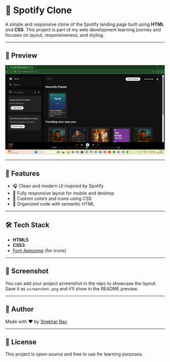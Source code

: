 # 🎵 Spotify Clone

A simple and responsive clone of the Spotify landing page built using **HTML** and **CSS**. This project is part of my web development learning journey and focuses on layout, responsiveness, and styling.

---

## 📸 Preview

![Spotify Clone Screenshot](screenshot.png) <!-- You can add your own screenshot and rename it -->

---

## 🚀 Features

- 🎧 Clean and modern UI inspired by Spotify
- 📱 Fully responsive layout for mobile and desktop
- 🌈 Custom colors and icons using CSS
- 🎨 Organized code with semantic HTML

---

## 🛠️ Tech Stack

- **HTML5**
- **CSS3**
- [Font Awesome](https://fontawesome.com/) (for icons)

---

## 📸 Screenshot

You can add your project screenshot in the repo to showcase the layout. Save it as `screenshot.png` and it’ll show in the README preview.

---

## 🙌 Author

Made with ❤️ by [Shekhar Rao](https://github.com/SHEKHARRAO)

---

## 📄 License

This project is open-source and free to use for learning purposes.

